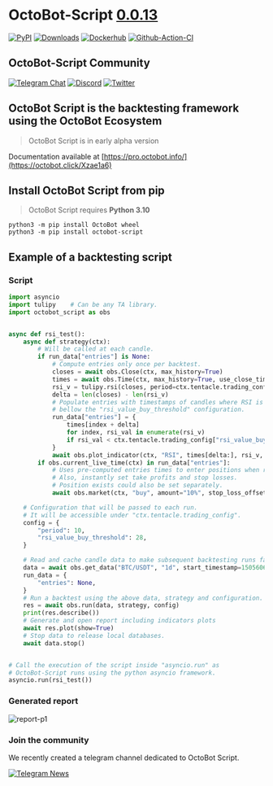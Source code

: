 # OctoBot-Script [0.0.13](https://github.com/Drakkar-Software/OctoBot-Script/tree/master/CHANGELOG.md)
[![PyPI](https://img.shields.io/pypi/v/OctoBot-Script.svg?logo=pypi)](https://pypi.python.org/pypi/octobot-script/)
[![Downloads](https://static.pepy.tech/badge/OctoBot-Script/month)](https://pepy.tech/project/octobot-script)
[![Dockerhub](https://img.shields.io/docker/pulls/drakkarsoftware/OctoBot-Script.svg?logo=docker)](https://hub.docker.com/r/drakkarsoftware/octobot-script)
[![Github-Action-CI](https://github.com/Drakkar-Software/OctoBot-Script/actions/workflows/main.yml/badge.svg)](https://github.com/Drakkar-Software/OctoBot-Script/actions/workflows/main.yml)

## OctoBot-Script Community
[![Telegram Chat](https://img.shields.io/badge/telegram-chat-green.svg?logo=telegram&label=Telegram)](https://octobot.click/readme-telegram-OctoBot-Script)
[![Discord](https://img.shields.io/discord/530629985661222912.svg?logo=discord&label=Discord)](https://octobot.click/gh-discord-OctoBot-Script)
[![Twitter](https://img.shields.io/twitter/follow/DrakkarsOctobot.svg?label=twitter&style=social)](https://octobot.click/gh-twitter-OctoBot-Script)


## OctoBot Script is the backtesting framework using the OctoBot Ecosystem

> OctoBot Script is in early alpha version

Documentation available at [https://pro.octobot.info/](https://octobot.click/Xzae1a6)


## Install OctoBot Script from pip

> OctoBot Script requires **Python 3.10**

``` {.sourceCode .bash}
python3 -m pip install OctoBot wheel
python3 -m pip install octobot-script
```

## Example of a backtesting script

### Script
``` python
import asyncio
import tulipy    # Can be any TA library.
import octobot_script as obs


async def rsi_test():
    async def strategy(ctx):
        # Will be called at each candle.
        if run_data["entries"] is None:
            # Compute entries only once per backtest.
            closes = await obs.Close(ctx, max_history=True)
            times = await obs.Time(ctx, max_history=True, use_close_time=True)
            rsi_v = tulipy.rsi(closes, period=ctx.tentacle.trading_config["period"])
            delta = len(closes) - len(rsi_v)
            # Populate entries with timestamps of candles where RSI is
            # bellow the "rsi_value_buy_threshold" configuration.
            run_data["entries"] = {
                times[index + delta]
                for index, rsi_val in enumerate(rsi_v)
                if rsi_val < ctx.tentacle.trading_config["rsi_value_buy_threshold"]
            }
            await obs.plot_indicator(ctx, "RSI", times[delta:], rsi_v, run_data["entries"])
        if obs.current_live_time(ctx) in run_data["entries"]:
            # Uses pre-computed entries times to enter positions when relevant.
            # Also, instantly set take profits and stop losses.
            # Position exists could also be set separately.
            await obs.market(ctx, "buy", amount="10%", stop_loss_offset="-15%", take_profit_offset="25%")

    # Configuration that will be passed to each run.
    # It will be accessible under "ctx.tentacle.trading_config".
    config = {
        "period": 10,
        "rsi_value_buy_threshold": 28,
    }

    # Read and cache candle data to make subsequent backtesting runs faster.
    data = await obs.get_data("BTC/USDT", "1d", start_timestamp=1505606400)
    run_data = {
        "entries": None,
    }
    # Run a backtest using the above data, strategy and configuration.
    res = await obs.run(data, strategy, config)
    print(res.describe())
    # Generate and open report including indicators plots 
    await res.plot(show=True)
    # Stop data to release local databases.
    await data.stop()


# Call the execution of the script inside "asyncio.run" as
# OctoBot-Script runs using the python asyncio framework.
asyncio.run(rsi_test())
```

### Generated report
![report-p1](https://raw.githubusercontent.com/Drakkar-Software/OctoBot-Script/assets/images/report_1.jpg)

### Join the community
We recently created a telegram channel dedicated to OctoBot Script.

[![Telegram News](https://img.shields.io/static/v1?label=Telegram%20chat&message=Join&logo=telegram&&color=007bff&style=for-the-badge)](https://octobot.click/readme-telegram-OctoBot-Pro)
